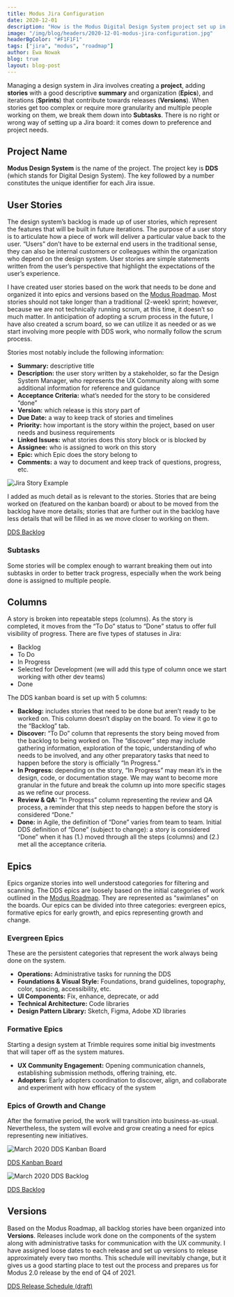 ```yaml
---
title: Modus Jira Configuration
date: 2020-12-01
description: "How is the Modus Digital Design System project set up in Jira and, based on the roadmap, what is the initial release schedule."
image: "/img/blog/headers/2020-12-01-modus-jira-configuration.jpg"
headerBgColor: "#F1F1F1"
tags: ["jira", "modus", "roadmap"]
author: Ewa Nowak
blog: true
layout: blog-post
---
```


Managing a design system in Jira involves creating a **project**, adding **stories** with a good descriptive **summary** and organization (**Epics**), and iterations (**Sprints**) that contribute towards releases (**Versions**). When stories get too complex or require more granularity and multiple people working on them, we break them down into **Subtasks**. There is no right or wrong way of setting up a Jira board: it comes down to preference and project needs.

## Project Name

**Modus Design System** is the name of the project. The project key is **DDS** (which stands for Digital Design System). The key followed by a number constitutes the unique identifier for each Jira issue.

## User Stories

The design system’s backlog is made up of user stories, which represent the features that will be built in future iterations. The purpose of a user story is to articulate how a piece of work will deliver a particular value back to the user. “Users” don’t have to be external end users in the traditional sense, they can also be internal customers or colleagues within the organization who depend on the design system. User stories are simple statements written from the user’s perspective that highlight the expectations of the user’s experience.

I have created user stories based on the work that needs to be done and organized it into epics and versions based on the [Modus Roadmap](https://miro.com/app/board/o9J_kvewBgE=/). Most stories should not take longer than a traditional (2-week) sprint; however, because we are not technically running scrum, at this time, it doesn’t so much matter. In anticipation of adopting a scrum process in the future, I have also created a scrum board, so we can utilize it as needed or as we start involving more people with DDS work, who normally follow the scrum process.

Stories most notably include the following information:

- **Summary:** descriptive title
- **Description:** the user story written by a stakeholder, so far the Design System Manager, who represents the UX Community along with some additional information for reference and guidance
- **Acceptance Criteria:** what’s needed for the story to be considered “done”
- **Version:** which release is this story part of
- **Due Date:** a way to keep track of stories and timelines
- **Priority:** how important is the story within the project, based on user needs and business requirements
- **Linked Issues:** what stories does this story block or is blocked by
- **Assignee:** who is assigned to work on this story
- **Epic:** which Epic does the story belong to
- **Comments:** a way to document and keep track of questions, progress, etc.

![Jira Story Example](/img/jira-story.png)

I added as much detail as is relevant to the stories. Stories that are being worked on (featured on the kanban board) or about to be moved from the backlog have more details; stories that are further out in the backlog have less details that will be filled in as we move closer to working on them.

[DDS Backlog](https://jira.trimble.tools/secure/RapidBoard.jspa?rapidView=5332&projectKey=DDS&view=planning.nodetail&selectedIssue=DDS-48)

### Subtasks

Some stories will be complex enough to warrant breaking them out into subtasks in order to better track progress, especially when the work being done is assigned to multiple people.

## Columns

A story is broken into repeatable steps (columns). As the story is completed, it moves from the “To Do” status to “Done” status to offer full visibility of progress. There are five types of statuses in Jira:

- Backlog
- To Do
- In Progress
- Selected for Development (we will add this type of column once we start working with other dev teams)
- Done

The DDS kanban board is set up with 5 columns:

- **Backlog:** includes stories that need to be done but aren’t ready to be worked on. This column doesn’t display on the board. To view it go to the “Backlog” tab.
- **Discover:** “To Do” column that represents the story being moved from the backlog to being worked on. The “discover” step may include gathering information, exploration of the topic, understanding of who needs to be involved, and any other preparatory tasks that need to happen before the story is officially “In Progress.”
- **In Progress:** depending on the story, “In Progress” may mean it’s in the design, code, or documentation stage. We may want to become more granular in the future and break the column up into more specific stages as we refine our process.
- **Review & QA:** “In Progress” column representing the review and QA process, a reminder that this step needs to happen before the story is considered “Done.”
- **Done:** in Agile, the definition of “Done” varies from team to team. Initial DDS definition of “Done” (subject to change): a story is considered “Done” when it has (1.) moved through all the steps (columns) and (2.) met all the acceptance criteria.

## Epics

Epics organize stories into well understood categories for filtering and scanning. The DDS epics are loosely based on the initial categories of work outlined in the [Modus Roadmap](https://href.li/?https://miro.com/app/board/o9J_kvewBgE=/). They are represented as “swimlanes” on the boards. Our epics can be divided into three categories: evergreen epics, formative epics for early growth, and epics representing growth and change.

### Evergreen Epics

These are the persistent categories that represent the work always being done on the system.

- **Operations:** Administrative tasks for running the DDS
- **Foundations & Visual Style:** Foundations, brand guidelines, topography, color, spacing, accessibility, etc.
- **UI Components:** Fix, enhance, deprecate, or add
- **Technical Architecture:** Code libraries
- **Design Pattern Library:** Sketch, Figma, Adobe XD libraries

### Formative Epics

Starting a design system at Trimble requires some initial big investments that will taper off as the system matures.

- **UX Community Engagement:** Opening communication channels, establishing submission methods, offering training, etc.
- **Adopters:** Early adopters coordination to discover, align, and collaborate and experiment with how efficacy of the system

### Epics of Growth and Change

After the formative period, the work will transition into business-as-usual. Nevertheless, the system will evolve and grow creating a need for epics representing new initiatives.

![March 2020 DDS Kanban Board](/img/modus-kanban.png)

[DDS Kanban Board](https://jira.trimble.tools/secure/RapidBoard.jspa?projectKey=DDS&rapidView=5332)

![March 2020 DDS Backlog](/img/jira-backlog.png)

[DDS Backlog](https://jira.trimble.tools/secure/RapidBoard.jspa?rapidView=5332&projectKey=DDS&view=planning&issueLimit=100)

## Versions

Based on the Modus Roadmap, all backlog stories have been organized into **Versions**. Releases include work done on the components of the system along with administrative tasks for communication with the UX community. I have assigned loose dates to each release and set up versions to release approximately every two months. This schedule will inevitably change, but it gives us a good starting place to test out the process and prepares us for Modus 2.0 release by the end of Q4 of 2021.

[DDS Release Schedule (draft)](https://jira.trimble.tools/projects/DDS?selectedItem=com.atlassian.jira.jira-projects-plugin%3Arelease-page&status=unreleased)
